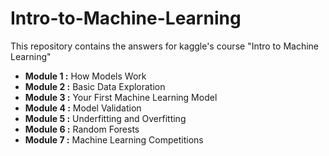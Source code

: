 # Intro-to-Machine-Learning
This repository contains the answers for kaggle's course "Intro to Machine Learning"

<ul>
  <li><b>Module 1 :</b> How Models Work</li>
  <li><b>Module 2 :</b> Basic Data Exploration</li>
  <li><b>Module 3 :</b> Your First Machine Learning Model</li>
  <li><b>Module 4 :</b> Model Validation</li>
  <li><b>Module 5 :</b> Underfitting and Overfitting</li>
  <li><b>Module 6 :</b> Random Forests</li>
  <li><b>Module 7 :</b> Machine Learning Competitions</li> 
</ul>
